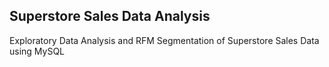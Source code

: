 ## Superstore Sales Data Analysis
Exploratory Data Analysis and RFM Segmentation of Superstore Sales Data using MySQL
